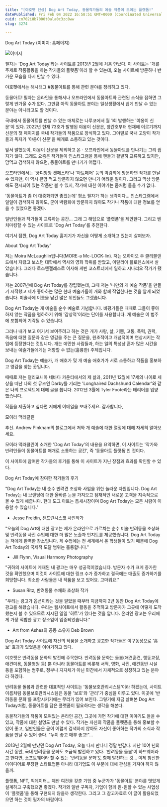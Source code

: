 ```yaml
---
title: "[야호펫 단상] Dog Art Today, 동물작가들의 예술 작품이 모이는 플랫폼!"
datePublished: Fri Feb 04 2022 16:58:51 GMT+0000 (Coordinated Universal Time)
cuid: cm702i8b7000t0ala0c3zc8ww
slug: 3274

---
```



Dog Art Today (이미지: 홈페이지)

![이미지](https://cdn.hashnode.com/res/hashnode/image/upload/v1739253294825/a33dfb89-e14e-4fde-a076-d5a7fa3222d6.jpeg)

필자는 'Dog Art Today'라는 사이트를 2013년 2월에 처음 만났다. 이 사이트는 '개를 주제로 작품활동을 하는 작가들의 플랫폼'이라 할 수 있는데, 오늘 사이트에 방문하니 반가운 모습을 다시 만날 수 있다.

야호펫에서는 해시태그 #동물아트를 통해 관련 분야를 정리하고 있다.

동물아트! 필자는 온라인을 통해서나 오프라인에서 동물아트와 관련된 소식을 접하면 그렇게 반가울 수가 없다. 그만큼 아직 동물아트 분야는 일상생활에서 쉽게 만날 수 있는 분야는 아니라고도 할 것이다.

국내에서 동물아트를 만날 수 있는 매체로는 나루코에서 월 1회 발행하는 '야옹이 신문'이 있다. 2022년 현재 73호가 발행된 야옹이 신문은, 창간호부터 현재에 이르기까지 신문의 첫 페이지를 국내 작가들의 작품으로 장식하고 있다. 그야말로 국내 고양이 작가들과 독자가 '야옹이 신문'을 매개로 소통하고 있는 것이다.

앞서 말했듯이, 야옹이 신문을 제외하고 온ㆍ오프라인에서 동물아트를 만나기는 그리 쉽지가 않다. 그래도 요즘은 작가들이 인스타그램을 통해 팬들과 활발히 교류하고 있지만, 맘먹고 검색하지 않으면, 동물아트를 만나기가 어렵다.

오프라인에서는 '궁디팡팡 캣페스타'나 '아트페어' 등의 박람회에 방문하면 작가를 만날 수 있지만, 이 역시 큰맘 먹고 방문하지 않으면 만나기 어려운 일이다. 그리고 막상 방문해도 전시되어 있는 작품만 볼 수 있지, 작가에 대한 이야기는 좀처럼 들을 수가 없다.

'동물아트가 좀 더 대중화되면 좋겠는데' 평소 필자가 하는 생각이다... 인스타그램에서 일일이 검색하지 않아도, 굳이 박람회에 방문하지 않아도 작가나 작품에 대한 정보를 얻을 수 있었으면 좋겠다.

일반인들과 작가들이 교류하는 공간... 그래 그 해답으로 '플랫폼'을 제안한다. 그리고 벤치마킹할 수 있는 사이트로 'Dog Art Today'를 추천한다.

여기서 잠깐, Dog Art Today 홈지기가 자신을 어떻게 소개하고 있는지 살펴보자.

About 'Dog Art Today'

저는 Moira McLaughlin입니다(MORE-a Mc-LOCK-lin). 저는 오하이오 주 클리블랜드에서 자랐고 보스턴 대학에서 역사와 영화 학위를 받았고, 이탈리아 플로렌스에서 살았습니다. 그러다 로스엔젤레스로 이사해 케빈 코스트너에서 일하고 시나리오 작가가 됐습니다.

저는 2007년에 Dog Art Today를 창립했는데, 그때 저는 '나만의 개 예술 작품'을 만들기 시작했고 제가 좋아하는 많은 현대 예술가들이 개와 함께 작업한다는 것을 알게 되었습니다. 미술사에 이름을 남긴 많은 위인들도 그랬습니다.

Dog Art Today는 개 예술을 순수 예술로 기념합니다. 비평가들은 때때로 그들이 좋아하지 않는 작품을 폄하하기 위해 '감상적'이라는 단어를 사용합니다. 개 예술은 이 범주에 포함되어 기각될 수 있습니다.

그러나 내가 보고 여기서 보여주려고 하는 것은 개가 사랑, 삶, 기쁨, 고통, 폭력, 권력, 죽음에 대한 질문과 같은 영감을 주는 큰 질문을, 원초적이고 개념적이며 연상시키는 작업에 등장한다는 것입니다. 개는 예민한 사람들과, 하는 일의 특성상 혼자 많은 시간을 보내는 예술가들에게는 저항할 수 없는(훌륭한) 주제입니다.

Dog Art Today는 예술가, 개 애호가 및 개 예술 애호가가 서로 소통하고 작품을 홍보하고 영감을 찾는 곳입니다.

때때로 저는 캘리포니아 네바다 카운티에서의 제 삶과, 2011년 12월에 17세의 나이로 세상을 떠난 나의 첫 뮤즈인 Darby를 기리는 'Longhaired Dachshund Calendar'와 같은 나의 프로젝트에 대해 글을 씁니다. 2012년 3월에 Tyler Foote라는 테리어를 입양했습니다.

작품을 제출하고 싶다면 저에게 이메일을 보내주세요. 감사합니다,

모이라 맥러클린

추신. Andrew Pinkham의 블로그에서 저와 개 예술에 대한 열정에 대해 자세히 알아보세요.

모이라 맥러클린이 소개한 'Dog Art Today'의 내용을 요약하면, 이 사이트는 '작가와 반려인들이 동물아트를 매개로 소통하는 공간', 즉 '동물아트 플랫폼'인 것이다.

이 사이트에 참여한 작가들의 후기를 통해 이 사이트가 지닌 장점과 효과를 확인할 수 있다.

Dog Art Today에 참여한 작가들의 후기

"Dog Art Today는 내 순수 반려견 초상화 사업을 위한 놀라운 자원입니다. Dog Art Today는 내 브랜딩에 대한 올바른 눈을 가져오고 잠재적인 새로운 고객을 지속적으로 볼 수 있게 해줍니다. 현대 도그 아트는 틈새시장이며 Dog Art Today는 모든 사람이 이용할 수 있습니다."

- Jesse Freidin, 샌프란시스코 사진작가

"오늘의 Dog Art에 대한 광고는 제가 온라인으로 가르치는 순수 미술 반려동물 초상화 및 반려동물 사진 수업에 대한 더 많은 노출과 인지도를 제공했습니다. Dog Art Today는 저에게 완벽한 장소입니다. 제 수업에는 전 세계에서 온 학생들이 있기 때문에 Dog Art Today의 국제적 도달 범위는 훌륭합니다."

- Jill Flynn, Visual Harmony Photography

"귀하의 사이트에 게재된 내 광고는 매우 성공적이었습니다. 방문자 수가 크게 증가한 것을 확인했으며 이것이 사이트에 대한 링크 수가 증가하고 결국에는 매출도 증가하기를 희망합니다. 최소한 사람들은 내 작품을 보고 있어요. 고마워요."

- Susan Ritz, 반려동물 수채화 초상화 작가

"우리는 광고가 옵션이라는 것을 알았을 때부터 지금까지 2년 동안 Dog Art Today에 광고를 해왔습니다. 우리는 웹사이트에서 활동을 추적하고 방문자가 그곳에 어떻게 도착했는지 볼 수 있으므로 지시된 일일 '히트'가 있다는 것을 압니다. 온라인 광고는 우리에게 가장 적합한 광고 장소임이 입증되었습니다."

- Art from Ashes의 공동 소유자 Deb Brown

Dog Art Today 사이트에 자신의 작품을 소개하고 광고한 작가들은 이구동성으로 '홍보' 효과가 있었음을 이야기하고 있다.

야호펫은 반려동물 문화의 발전에 주목한다. 반려동물 문화는 돌봄(애견훈련, 행동교정, 애견미용, 동물병원 등) 뿐 아니라 동물아트를 비롯해 서적, 영화, 사진, 애견동반 시설 등을 포함하는 범주로, 정부나 지자체가 아닌 민간에서 자체적으로 성장하고 있는 분야라 하겠다.

반려동물 돌봄과 관련한 대표적인 사이트는 '동물보호관리시스템'이라 하겠는데, 사이트 이름처럼 동물보호관리시스템은 동물 '보호'와 '관리'가 중심을 이루고 있다. 이곳에 '반려동물 문화'를 포함시키기에는 무리가 있어 보인다. 그렇기에 지금 살펴본 Dog Art Today처럼, 동물아트를 담은 플랫폼이 필요하다는 생각을 해본다.

동물작가들의 작품이 모여있는 온라인 공간, 그곳에 가면 작가에 대한 이야기도 들을 수 있고, 작품에 대한 설명도 만날 수 있다. 작가는 자신의 작품을 플랫폼을 통해 홍보할 수 있어 좋고, 일반인들은 굳이 어렵게 검색하지 않아도 자신이 좋아하는 작가의 소식과 작품을 만날 수 있어 좋다. "누이 좋고 매부 좋고!"...

2013년 2월에 만났던 Dog Art Today, 오늘 다시 만나니 정말 반갑다. 지난 10여 년의 시간 동안, 국내 반려동물 문화도 조금씩 발전하고 있다. '반려동물 돌봄'이 하드웨어라고 한다면, 소프트웨어라 할 수 있는 '반려동물 문화'도 함께 발전하는 것... 이제 참신한 아이디어로 무장한 스타트업뿐 아니라 대기업도 이 부분에 대해 관심을 가져야 하지 않을까.

플랫폼, NFT, 빅데이터... 제반 여건을 갖춘 기업 중 누군가가 '동물아트' 분야를 멋있게 설계하고 구축했으면 좋겠다. 작가와 일반 구독자, 기업이 함께 윈-윈할 수 있는 사업성이 '플랫폼'을 통해 구현되지 않을까 생각한다. 그리고 그 참고자료로 이 글이 활용되었으면 하는 것이 필자의 바람이다.
